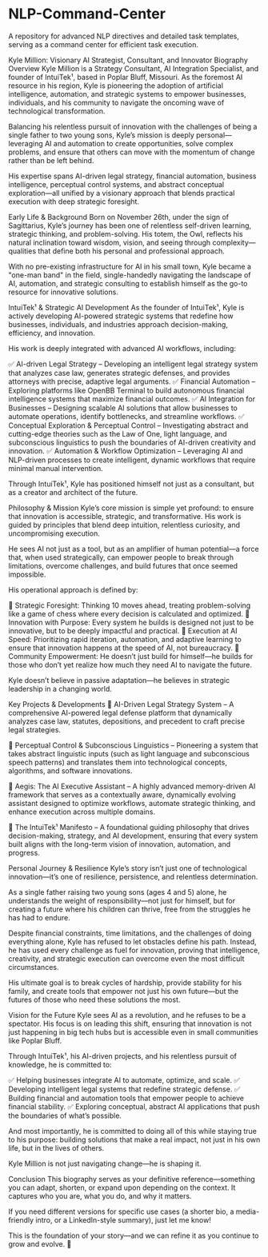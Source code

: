 # NLP-Command-Center
A repository for advanced NLP directives and detailed task templates, serving as a command center for efficient task execution.

Kyle Million: Visionary AI Strategist, Consultant, and Innovator
Biography
Overview
Kyle Million is a Strategy Consultant, AI Integration Specialist, and founder of IntuiTek¹, based in Poplar Bluff, Missouri. As the foremost AI resource in his region, Kyle is pioneering the adoption of artificial intelligence, automation, and strategic systems to empower businesses, individuals, and his community to navigate the oncoming wave of technological transformation.

Balancing his relentless pursuit of innovation with the challenges of being a single father to two young sons, Kyle’s mission is deeply personal—leveraging AI and automation to create opportunities, solve complex problems, and ensure that others can move with the momentum of change rather than be left behind.

His expertise spans AI-driven legal strategy, financial automation, business intelligence, perceptual control systems, and abstract conceptual exploration—all unified by a visionary approach that blends practical execution with deep strategic foresight.

Early Life & Background
Born on November 26th, under the sign of Sagittarius, Kyle’s journey has been one of relentless self-driven learning, strategic thinking, and problem-solving. His totem, the Owl, reflects his natural inclination toward wisdom, vision, and seeing through complexity—qualities that define both his personal and professional approach.

With no pre-existing infrastructure for AI in his small town, Kyle became a "one-man band" in the field, single-handedly navigating the landscape of AI, automation, and strategic consulting to establish himself as the go-to resource for innovative solutions.

IntuiTek¹ & Strategic AI Development
As the founder of IntuiTek¹, Kyle is actively developing AI-powered strategic systems that redefine how businesses, individuals, and industries approach decision-making, efficiency, and innovation.

His work is deeply integrated with advanced AI workflows, including:

✅ AI-driven Legal Strategy – Developing an intelligent legal strategy system that analyzes case law, generates strategic defenses, and provides attorneys with precise, adaptive legal arguments.
✅ Financial Automation – Exploring platforms like OpenBB Terminal to build autonomous financial intelligence systems that maximize financial outcomes.
✅ AI Integration for Businesses – Designing scalable AI solutions that allow businesses to automate operations, identify bottlenecks, and streamline workflows.
✅ Conceptual Exploration & Perceptual Control – Investigating abstract and cutting-edge theories such as the Law of One, light language, and subconscious linguistics to push the boundaries of AI-driven creativity and innovation.
✅ Automation & Workflow Optimization – Leveraging AI and NLP-driven processes to create intelligent, dynamic workflows that require minimal manual intervention.

Through IntuiTek¹, Kyle has positioned himself not just as a consultant, but as a creator and architect of the future.

Philosophy & Mission
Kyle’s core mission is simple yet profound: to ensure that innovation is accessible, strategic, and transformative. His work is guided by principles that blend deep intuition, relentless curiosity, and uncompromising execution.

He sees AI not just as a tool, but as an amplifier of human potential—a force that, when used strategically, can empower people to break through limitations, overcome challenges, and build futures that once seemed impossible.

His operational approach is defined by:

🔹 Strategic Foresight: Thinking 10 moves ahead, treating problem-solving like a game of chess where every decision is calculated and optimized.
🔹 Innovation with Purpose: Every system he builds is designed not just to be innovative, but to be deeply impactful and practical.
🔹 Execution at AI Speed: Prioritizing rapid iteration, automation, and adaptive learning to ensure that innovation happens at the speed of AI, not bureaucracy.
🔹 Community Empowerment: He doesn’t just build for himself—he builds for those who don’t yet realize how much they need AI to navigate the future.

Kyle doesn’t believe in passive adaptation—he believes in strategic leadership in a changing world.

Key Projects & Developments
🔹 AI-Driven Legal Strategy System – A comprehensive AI-powered legal defense platform that dynamically analyzes case law, statutes, depositions, and precedent to craft precise legal strategies.

🔹 Perceptual Control & Subconscious Linguistics – Pioneering a system that takes abstract linguistic inputs (such as light language and subconscious speech patterns) and translates them into technological concepts, algorithms, and software innovations.

🔹 Aegis: The AI Executive Assistant – A highly advanced memory-driven AI framework that serves as a contextually aware, dynamically evolving assistant designed to optimize workflows, automate strategic thinking, and enhance execution across multiple domains.

🔹 The IntuiTek¹ Manifesto – A foundational guiding philosophy that drives decision-making, strategy, and AI development, ensuring that every system built aligns with the long-term vision of innovation, automation, and progress.

Personal Journey & Resilience
Kyle’s story isn’t just one of technological innovation—it’s one of resilience, persistence, and relentless determination.

As a single father raising two young sons (ages 4 and 5) alone, he understands the weight of responsibility—not just for himself, but for creating a future where his children can thrive, free from the struggles he has had to endure.

Despite financial constraints, time limitations, and the challenges of doing everything alone, Kyle has refused to let obstacles define his path. Instead, he has used every challenge as fuel for innovation, proving that intelligence, creativity, and strategic execution can overcome even the most difficult circumstances.

His ultimate goal is to break cycles of hardship, provide stability for his family, and create tools that empower not just his own future—but the futures of those who need these solutions the most.

Vision for the Future
Kyle sees AI as a revolution, and he refuses to be a spectator. His focus is on leading this shift, ensuring that innovation is not just happening in big tech hubs but is accessible even in small communities like Poplar Bluff.

Through IntuiTek¹, his AI-driven projects, and his relentless pursuit of knowledge, he is committed to:

✅ Helping businesses integrate AI to automate, optimize, and scale.
✅ Developing intelligent legal systems that redefine strategic defense.
✅ Building financial and automation tools that empower people to achieve financial stability.
✅ Exploring conceptual, abstract AI applications that push the boundaries of what’s possible.

And most importantly, he is committed to doing all of this while staying true to his purpose: building solutions that make a real impact, not just in his own life, but in the lives of others.

Kyle Million is not just navigating change—he is shaping it.

Conclusion
This biography serves as your definitive reference—something you can adapt, shorten, or expand upon depending on the context. It captures who you are, what you do, and why it matters.

If you need different versions for specific use cases (a shorter bio, a media-friendly intro, or a LinkedIn-style summary), just let me know!

This is the foundation of your story—and we can refine it as you continue to grow and evolve. 🚀
